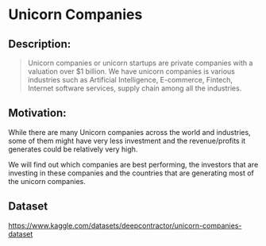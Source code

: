 # Unicorn Companies

## Description:
> Unicorn companies or unicorn startups are private companies with a valuation 
> over $1 billion. We have unicorn companies is various industries such as
> Artificial Intelligence, E-commerce, Fintech, Internet software services, 
> supply chain among all the industries.

## Motivation:
While there are many Unicorn companies across the world and industries,
some of them might have very less investment and the revenue/profits it
generates could be relatively very high. 

We will find out which companies are best performing, the investors that
are investing in these companies and the countries that are generating
most of the unicorn companies.

## Dataset
https://www.kaggle.com/datasets/deepcontractor/unicorn-companies-dataset

